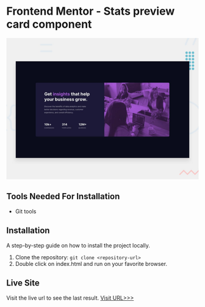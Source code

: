 # Frontend Mentor - Stats preview card component

![Design preview for the Stats preview card component coding challenge](./design/desktop-preview.jpg)

## Tools Needed For Installation
* Git tools

## Installation

A step-by-step guide on how to install the project locally.

1. Clone the repository: `git clone <repository-url>`
2. Double click on index.html and run on your favorite browser.
  

## Live Site

Visit the live url to see the last result.
[Visit URL>>>](https://6450222b6a3f5b25ed9d6032--velvety-trifle-7b5f97.netlify.app/)

